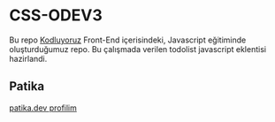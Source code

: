 # CSS-ODEV3

Bu repo [Kodluyoruz](https://kodluyoruz.org/) Front-End içerisindeki, Javascript eğitiminde oluşturduğumuz repo.
Bu çalışmada verilen todolist javascript eklentisi hazirlandi.

## Patika

[patika.dev profilim](https://app.patika.dev/minorx)